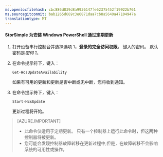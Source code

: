 ```yaml
---
ms.openlocfilehash: cbc886d839d8a9936147fe62375452f19922b761
ms.sourcegitcommit: bab1265d669c3e6871daa7cb8a5640a47104947a
translationtype: MT
---
```

<properties
   pageTitle="StorSimple 为安装 Windows PowerShell 通过定期更新"
   description="说明如何使用 StorSimple 更新功能和 Windows PowerShell 的 StorSimple 安装的定期更新。"
   services="storsimple"
   documentationCenter="NA"
   authors="SharS"
   manager="adinah"
   editor="tysonn" />
<tags 
   ms.service="storsimple"
   ms.devlang="NA"
   ms.topic="article"
   ms.tgt_pltfrm="NA"
   ms.workload="TBD"
   ms.date="04/27/2015"
   ms.author="v-sharos" />

#### StorSimple 为安装 Windows PowerShell 通过定期更新

1. 打开设备串行控制台并选择选项 1，**登录的完全访问权限**。 键入的密码。 默认密码是*密码 1*。 

2. 在命令提示符下，键入︰

     `Get-HcsUpdateAvailability`
    
    如果有可用的更新和更新是否中断或无中断，您将收到通知。

3. 在命令提示符下，键入︰

     `Start-HcsUpdate`

    更新过程将开始。

> [AZURE.IMPORTANT]
>
> - 此命令仅适用于定期更新。 只有一个控制器上运行此命令时，但这两种控制器将被更新。 
> - 您可能会发现控制器故障转移在更新过程中;但是，在故障转移不会影响系统的可用性或操作。
